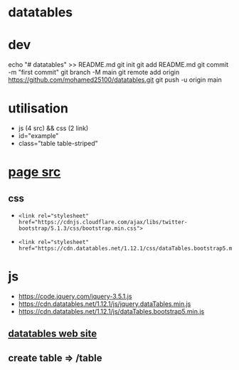 # datatables




# dev
echo "# datatables" >> README.md
git init
git add README.md
git commit -m "first commit"
git branch -M main
git remote add origin https://github.com/mohamed25100/datatables.git
git push -u origin main

# utilisation
- js (4 src) && css (2 link)
- id="example"
- class="table table-striped"
# [page src](https://datatables.net/examples/styling/bootstrap5.html)
## css
-     <link rel="stylesheet" href="https://cdnjs.cloudflare.com/ajax/libs/twitter-bootstrap/5.1.3/css/bootstrap.min.css">
-     <link rel="stylesheet" href="https://cdn.datatables.net/1.12.1/css/dataTables.bootstrap5.min.css">
# js
- https://code.jquery.com/jquery-3.5.1.js
- https://cdn.datatables.net/1.12.1/js/jquery.dataTables.min.js
- https://cdn.datatables.net/1.12.1/js/dataTables.bootstrap5.min.js

## [datatables web site](https://datatables.net/)
## create table => /table